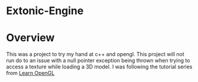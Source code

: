 # Extonic-Engine

# Overview
This was a project to try my hand at c++ and opengl. This project will not run do to an issue with a null pointer exception being thrown when trying to access a texture while loading a 3D model. I was following the tutorial series from [Learn OpenGL](https://learnopengl.com/)
